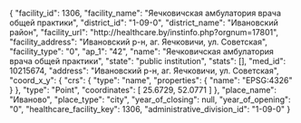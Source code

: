 {
    "facility_id": 1306,
    "facility_name": "Яечковичская амбулатория врача общей практики",
    "district_id": "1-09-0",
    "district_name": "Ивановский район",
    "facility_url": "http:\/\/healthcare.by\/instinfo.php?orgnum=17801",
    "facility_address": "Ивановский р-н, аг. Яечковичи, ул. Советская",
    "facility_type": "0",
    "ap_1": "42",
    "name": "Яечковичская амбулатория врача общей практики",
    "state": "public institution",
    "stats": [],
    "med_id": 10215674,
    "address": "Ивановский р-н, аг. Яечковичи, ул. Советская",
    "coord_x_y": {
        "crs": {
            "type": "name",
            "properties": {
                "name": "EPSG:4326"
            }
        },
        "type": "Point",
        "coordinates": [
            25.6729,
            52.0771
        ]
    },
    "place_name": "Иваново",
    "place_type": "city",
    "year_of_closing": null,
    "year_of_opening": "0",
    "healthcare_facility_key": 1306,
    "administrative_division_id": "1-09-0"
}